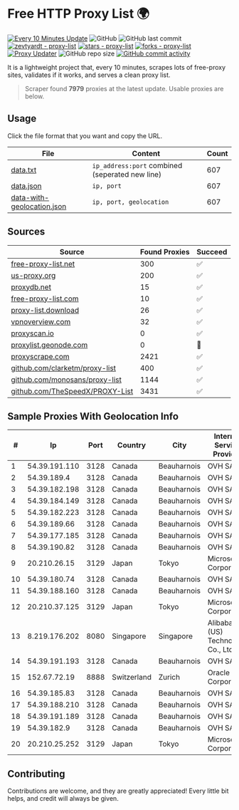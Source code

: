 
# Free HTTP Proxy List 🌍

[![Every 10 Minutes Update](https://github.com/mertguvencli/http-proxy-list/actions/workflows/main.yml/badge.svg?branch=main)](https://github.com/mertguvencli/http-proxy-list/actions/workflows/main.yml)
![GitHub](https://img.shields.io/github/license/mertguvencli/http-proxy-list)
![GitHub last commit](https://img.shields.io/github/last-commit/mertguvencli/http-proxy-list)
[![zevtyardt - proxy-list](https://img.shields.io/static/v1?label=zevtyardt&message=proxy-list&color=blue&logo=github)](https://github.com/zevtyardt/proxy-list "Go to GitHub repo")
[![stars - proxy-list](https://img.shields.io/github/stars/zevtyardt/proxy-list?style=social)](https://github.com/zevtyardt/proxy-list)
[![forks - proxy-list](https://img.shields.io/github/forks/zevtyardt/proxy-list?style=social)](https://github.com/zevtyardt/proxy-list)
[![Proxy Updater](https://github.com/zevtyardt/proxy-list/workflows/Proxy%20Updater/badge.svg)](https://github.com/zevtyardt/proxy-list/actions?query=workflow:"Proxy+Updater")
![GitHub repo size](https://img.shields.io/github/repo-size/zevtyardt/proxy-list)
[![GitHub commit activity](https://img.shields.io/github/commit-activity/m/zevtyardt/proxy-list?logo=commits)](https://github.com/zevtyardt/proxy-list/commits/main)

It is a lightweight project that, every 10 minutes, scrapes lots of free-proxy sites, validates if it works, and serves a clean proxy list.

> Scraper found **7979** proxies at the latest update. Usable proxies are below.

## Usage

Click the file format that you want and copy the URL.

|File|Content|Count|
|----|-------|-----|
|[data.txt](https://raw.githubusercontent.com/mertguvencli/http-proxy-list/main/proxy-list/data.txt)|`ip_address:port` combined (seperated new line)|607|
|[data.json](https://raw.githubusercontent.com/mertguvencli/http-proxy-list/main/proxy-list/data.json)|`ip, port`|607|
|[data-with-geolocation.json](https://raw.githubusercontent.com/mertguvencli/http-proxy-list/main/proxy-list/data-with-geolocation.json)|`ip, port, geolocation`|607|

## Sources

|Source|Found Proxies|Succeed|
|------|-------------|-------|
|[free-proxy-list.net](https://free-proxy-list.net)|300|✅|
|[us-proxy.org](https://www.us-proxy.org)|200|✅|
|[proxydb.net](http://proxydb.net)|15|✅|
|[free-proxy-list.com](https://free-proxy-list.com/?page=&port=&type%5B%5D=http&type%5B%5D=https&up_time=0&search=Search)|10|✅|
|[proxy-list.download](https://www.proxy-list.download/HTTP)|26|✅|
|[vpnoverview.com](https://vpnoverview.com/privacy/anonymous-browsing/free-proxy-servers)|32|✅|
|[proxyscan.io](https://www.proxyscan.io)|0|✅|
|[proxylist.geonode.com](https://proxylist.geonode.com/api/proxy-list?limit=300&page=1&sort_by=lastChecked&sort_type=desc&protocols=http,https)|0|🚫|
|[proxyscrape.com](https://api.proxyscrape.com/v2/?request=displayproxies&protocol=http&timeout=10000&country=all&ssl=all&anonymity=all)|2421|✅|
|[github.com/clarketm/proxy-list](https://raw.githubusercontent.com/clarketm/proxy-list/master/proxy-list-raw.txt)|400|✅|
|[github.com/monosans/proxy-list](https://raw.githubusercontent.com/monosans/proxy-list/main/proxies/http.txt)|1144|✅|
|[github.com/TheSpeedX/PROXY-List](https://raw.githubusercontent.com/TheSpeedX/PROXY-List/master/http.txt)|3431|✅|


## Sample Proxies With Geolocation Info

|#|Ip|Port|Country|City|Internet Service Provider|
|-|--|----|-------|----|-------------------------|
|1|54.39.191.110|3128|Canada|Beauharnois|OVH SAS|
|2|54.39.189.4|3128|Canada|Beauharnois|OVH SAS|
|3|54.39.182.198|3128|Canada|Beauharnois|OVH SAS|
|4|54.39.184.149|3128|Canada|Beauharnois|OVH SAS|
|5|54.39.182.223|3128|Canada|Beauharnois|OVH SAS|
|6|54.39.189.66|3128|Canada|Beauharnois|OVH SAS|
|7|54.39.177.185|3128|Canada|Beauharnois|OVH SAS|
|8|54.39.190.82|3128|Canada|Beauharnois|OVH SAS|
|9|20.210.26.15|3129|Japan|Tokyo|Microsoft Corporation|
|10|54.39.180.74|3128|Canada|Beauharnois|OVH SAS|
|11|54.39.188.160|3128|Canada|Beauharnois|OVH SAS|
|12|20.210.37.125|3129|Japan|Tokyo|Microsoft Corporation|
|13|8.219.176.202|8080|Singapore|Singapore|Alibaba (US) Technology Co., Ltd.|
|14|54.39.191.193|3128|Canada|Beauharnois|OVH SAS|
|15|152.67.72.19|8888|Switzerland|Zurich|Oracle Corporation|
|16|54.39.185.83|3128|Canada|Beauharnois|OVH SAS|
|17|54.39.188.210|3128|Canada|Beauharnois|OVH SAS|
|18|54.39.191.189|3128|Canada|Beauharnois|OVH SAS|
|19|54.39.182.9|3128|Canada|Beauharnois|OVH SAS|
|20|20.210.25.252|3129|Japan|Tokyo|Microsoft Corporation|



## Contributing

Contributions are welcome, and they are greatly appreciated! Every
little bit helps, and credit will always be given.

